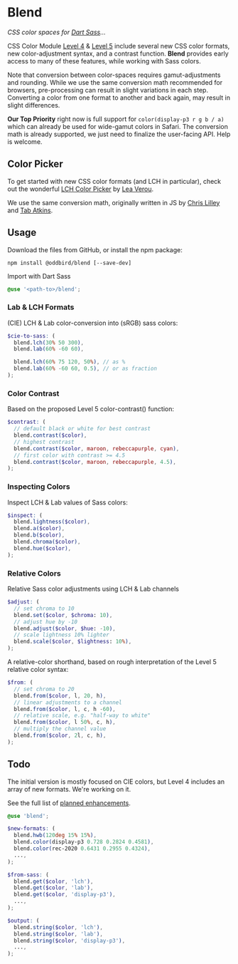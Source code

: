 # Blend

_CSS color spaces for [Dart Sass][]…_

[Dart Sass]: https://sass-lang.com/dart-sass

CSS Color Module [Level 4][] & [Level 5][]
include several new CSS color formats,
new color-adjustment syntax,
and a contrast function.
**Blend** provides early access to many of these features,
while working with Sass colors.

[Level 4]: https://www.w3.org/TR/css-color-4/
[Level 5]: https://www.w3.org/TR/css-color-5/

Note that conversion between color-spaces
requires gamut-adjustments and rounding.
While we use the same conversion math recommended for browsers,
pre-processing can result in slight variations in each step.
Converting a color from one format to another
and back again, may result in slight differences.

**Our Top Priority** right now 
is full support for `color(display-p3 r g b / a)`
which can already be used for wide-gamut colors
in Safari.
The conversion math is already supported,
we just need to finalize the user-facing API.
Help is welcome.

## Color Picker

To get started with new CSS color formats
(and LCH in particular),
check out the wonderful
[LCH Color Picker](https://css.land/lch/)
by [Lea Verou](http://lea.verou.me/).

We use the same conversion math,
originally written in JS by
[Chris Lilley](https://svgees.us/)
and [Tab Atkins](https://www.xanthir.com/).

## Usage

Download the files from GitHub, or install the npm package:

```
npm install @oddbird/blend [--save-dev]
```

Import with Dart Sass

```scss
@use '<path-to>/blend';
```

### Lab & LCH Formats

(CIE) LCH & Lab color-conversion into (sRGB) sass colors:

```scss
$cie-to-sass: (
  blend.lch(30% 50 300),
  blend.lab(60% -60 60),

  blend.lch(60% 75 120, 50%), // as %
  blend.lab(60% -60 60, 0.5), // or as fraction
);
```

### Color Contrast

Based on the proposed Level 5 color-contrast() function:

```scss
$contrast: (
  // default black or white for best contrast
  blend.contrast($color),
  // highest contrast
  blend.contrast($color, maroon, rebeccapurple, cyan),
  // first color with contrast >= 4.5
  blend.contrast($color, maroon, rebeccapurple, 4.5),
);
```

### Inspecting Colors

Inspect LCH & Lab values of Sass colors:

```scss
$inspect: (
  blend.lightness($color),
  blend.a($color),
  blend.b($color),
  blend.chroma($color),
  blend.hue($color),
);
```

### Relative Colors

Relative Sass color adjustments using LCH & Lab channels

```scss
$adjust: (
  // set chroma to 10
  blend.set($color, $chroma: 10),
  // adjust hue by -10
  blend.adjust($color, $hue: -10),
  // scale lightness 10% lighter
  blend.scale($color, $lightness: 10%),
);
```

A relative-color shorthand,
based on rough interpretation
of the Level 5 relative color syntax:

```scss
$from: (
  // set chroma to 20
  blend.from($color, l, 20, h),
  // linear adjustments to a channel
  blend.from($color, l, c, h -60),
  // relative scale, e.g. "half-way to white"
  blend.from($color, l 50%, c, h),
  // multiply the channel value
  blend.from($color, 2l, c, h),
);
```

## Todo

The initial version is mostly focused on CIE colors,
but Level 4 includes an array of new formats.
We're working on it.

See the full list of [planned enhancements][todo].

[todo]: https://github.com/oddbird/blend/issues?q=is%3Aissue+is%3Aopen+label%3Aenhancement

```scss
@use 'blend';

$new-formats: (
  blend.hwb(120deg 15% 15%),
  blend.color(display-p3 0.728 0.2824 0.4581),
  blend.color(rec-2020 0.6431 0.2955 0.4324),
  ...,
);

$from-sass: (
  blend.get($color, 'lch'),
  blend.get($color, 'lab'),
  blend.get($color, 'display-p3'),
  ...,
);

$output: (
  blend.string($color, 'lch'),
  blend.string($color, 'lab'),
  blend.string($color, 'display-p3'),
  ...,
);
```
